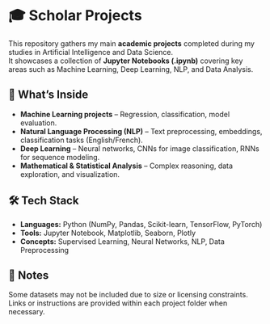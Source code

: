 # 🎓 Scholar Projects

This repository gathers my main **academic projects** completed during my studies in Artificial Intelligence and Data Science.  
It showcases a collection of **Jupyter Notebooks (.ipynb)** covering key areas such as Machine Learning, Deep Learning, NLP, and Data Analysis.  

## 🚀 What’s Inside
- **Machine Learning projects** – Regression, classification, model evaluation.  
- **Natural Language Processing (NLP)** – Text preprocessing, embeddings, classification tasks (English/French).  
- **Deep Learning** – Neural networks, CNNs for image classification, RNNs for sequence modeling.  
- **Mathematical & Statistical Analysis** – Complex reasoning, data exploration, and visualization.  

## 🛠 Tech Stack
- **Languages:** Python (NumPy, Pandas, Scikit-learn, TensorFlow, PyTorch)  
- **Tools:** Jupyter Notebook, Matplotlib, Seaborn, Plotly  
- **Concepts:** Supervised Learning, Neural Networks, NLP, Data Preprocessing  

## 📌 Notes
Some datasets may not be included due to size or licensing constraints.  
Links or instructions are provided within each project folder when necessary.
